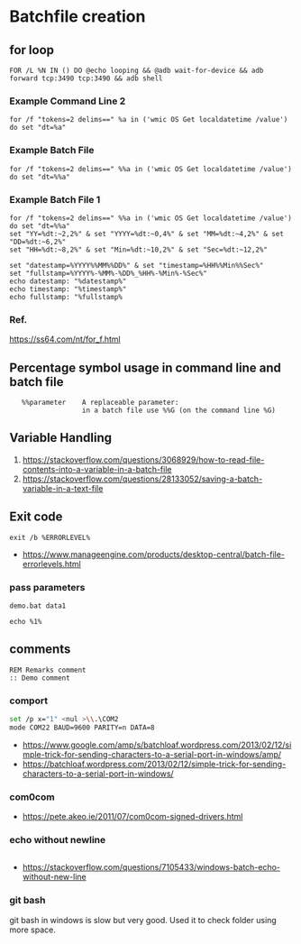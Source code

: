 # Batchfile creation
## for loop
```
FOR /L %N IN () DO @echo looping && @adb wait-for-device && adb forward tcp:3490 tcp:3490 && adb shell
```
### Example Command Line 2
```
for /f "tokens=2 delims==" %a in ('wmic OS Get localdatetime /value') do set "dt=%a"
```
### Example Batch File
```
for /f "tokens=2 delims==" %%a in ('wmic OS Get localdatetime /value') do set "dt=%%a"
```
### Example Batch File 1
```
for /f "tokens=2 delims==" %%a in ('wmic OS Get localdatetime /value') do set "dt=%%a"
set "YY=%dt:~2,2%" & set "YYYY=%dt:~0,4%" & set "MM=%dt:~4,2%" & set "DD=%dt:~6,2%"
set "HH=%dt:~8,2%" & set "Min=%dt:~10,2%" & set "Sec=%dt:~12,2%"

set "datestamp=%YYYY%%MM%%DD%" & set "timestamp=%HH%%Min%%Sec%"
set "fullstamp=%YYYY%-%MM%-%DD%_%HH%-%Min%-%Sec%"
echo datestamp: "%datestamp%"
echo timestamp: "%timestamp%"
echo fullstamp: "%fullstamp%
```
### Ref.
https://ss64.com/nt/for_f.html

## Percentage symbol usage in command line and batch file
```
   %%parameter    A replaceable parameter:              
                  in a batch file use %%G (on the command line %G)
```
## Variable Handling
1. https://stackoverflow.com/questions/3068929/how-to-read-file-contents-into-a-variable-in-a-batch-file  
1. https://stackoverflow.com/questions/28133052/saving-a-batch-variable-in-a-text-file  

## Exit code
```
exit /b %ERRORLEVEL%
```
* https://www.manageengine.com/products/desktop-central/batch-file-errorlevels.html
### pass parameters
```
demo.bat data1

echo %1%
```
## comments
```
REM Remarks comment
:: Demo comment
```
### comport 
```bash
set /p x="1" <nul >\\.\COM2
mode COM22 BAUD=9600 PARITY=n DATA=8
```
* https://www.google.com/amp/s/batchloaf.wordpress.com/2013/02/12/simple-trick-for-sending-characters-to-a-serial-port-in-windows/amp/
* https://batchloaf.wordpress.com/2013/02/12/simple-trick-for-sending-characters-to-a-serial-port-in-windows/
### com0com
* https://pete.akeo.ie/2011/07/com0com-signed-drivers.html
### echo without newline
```
```
* https://stackoverflow.com/questions/7105433/windows-batch-echo-without-new-line
### git bash
git bash in windows is slow but very good. Used it to check folder using more space. 
